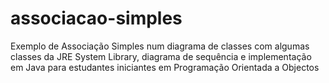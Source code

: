 # associacao-simples
Exemplo de Associação Simples num diagrama de classes com algumas classes da JRE System Library, diagrama de sequência e implementação em Java para estudantes iniciantes em Programação Orientada a Objectos
